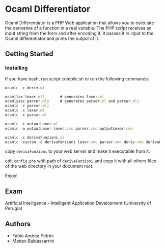 # Ocaml Differentiator
Ocaml Differentiator is a PHP Web application that allows you to calculate the derivative of a function in a real variable.
The PHP script receives an input string from the form and after encoding it, it passes it in input to the Ocaml differentiator and prints the output of it.

## Getting Started 
### Installing

If you have bash, run script compile.sh or run the following commands: 

```javascript
ocamlc -c deriv.ml

ocamllex lexer.mll       # generates lexer.ml
ocamlyacc parser.mly     # generates parser.ml and parser.mli
ocamlc -c parser.mli
ocamlc -c lexer.ml
ocamlc -c parser.ml

ocamlc -c outputLexer.ml
ocamlc -o outputLexer lexer.cmo parser.cmo outputLexer.cmo

ocamlc -c derivaFunzioni.ml
ocamlc -custom -o derivaFunzioni lexer.cmo parser.cmo deriv.cmo derivaFunzioni.cmo
```
copy ```derivaFunzioni``` to your web server and make it executable from it.

edit ```config.php``` with path of ```derivaFunzioni``` and copy it with all others files of the web directory in your document root.

Enjoy!


## Exam

Artificial Intelligence - Intelligent Application Development
(University of Perugia)

## Authors

* Fabio Andrea Petrini
* Matteo Baldassarrini

